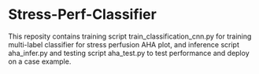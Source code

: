 # Stress-Perf-Classifier
This reposity contains training script train_classification_cnn.py for training multi-label classifier for stress perfusion AHA plot, and inference script aha_infer.py and testing script aha_test.py to test performance and deploy on a case example.
